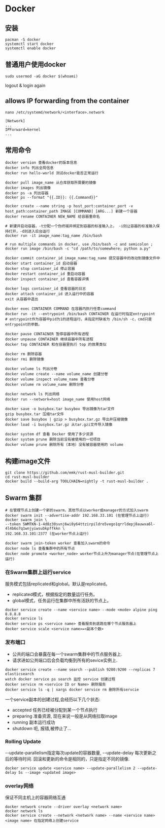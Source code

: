 # Docker

## 安装
```
pacman -S docker
systemctl start docker
systemctl enable docker
```

## 普通用户使用docker
```
sudo usermod -aG docker $(whoami)
```
logout & login again

## allows IP forwarding from the container
```
nano /etc/systemd/network/<interface>.network
```
```
[Network]
...
IPForward=kernel
...
```

## 常用命令
```
docker version 查看docker的版本信息
docker info 列出全局信息
docker run hello-world 测试docker能否正常运行

docker pull image_name 从仓库获取所需要的镜像
docker images 列出镜像
docker ps -a 列出容器
docker ps --format "{{.ID}}: {{.Command}}"

docker create --name string -p host_port:container_port -v host_path:container_path IMAGE [COMMAND] [ARG...] 新建一个容器
docker rename CONTAINER NEW_NAME 给容器重命名

# 新建并启动容器，-t分配一个伪终端并绑定到容器的标准输入上， -i则让容器的标准输入保持打开，-d则进入后台运行
docker run -it image_name:tag_name /bin/bash

# run multiple commands in docker, use /bin/bash -c and semicolon ;
docker run image /bin/bash -c "cd /path/to/somewhere; python a.py"

docker commit container_id image_name:tag_name 提交容器中的改动到镜像文件中
docker start container_id 启动容器
docker stop container_id 停止容器
docker restart container_id 重启动容器
docker inspect container_id 查看容器详情

docker logs container_id 查看容器的日志
docker attach container_id 进入运行中的容器
exit 从容器中退出

docker exec CONTAINER COMMAND 在容器内执行任意command
docker run -it --entrypoint /bin/bash CONTAINER 在运行时指定entrypoint
# entrypoint作为容器中pid为1的进程运行，未指定时缺省为 /bin/sh -c，cmd只是entrypoint的参数。

docker pause CONTAINER 暂停容器中所有进程
docker unpause CONTAINER 继续容器中所有进程
docker top CONTAINER 和在容器里执行 top 的效果类似

docker rm 删除容器
docker rmi 删除镜像

docker volume ls 列出分卷
docker volume create --name volume_name 创建分卷
docker volume inspect volume_name 查看分卷
docker volume rm volume_name 删除分卷

docker network ls 列出网络
docker run --network=host image_name 使用host网络

docker save -o busybox.tar busybox 导出镜像为tar文件
gzip busybox.tar 压缩tar文件
docker save busybox | gzip > busybox.tar.gz 导出并压缩镜像
docker load -i busybox.tar.gz 从tar.gzi文件导入镜像

docker system df 查看 Docker 使用了多少资源
docker system prune 删除当前没有被使用的一切项目
docker volume prune 删除所有（本地）没有被容器使用的 volume
```

## 构建image文件
```
git clone https://github.com/emk/rust-musl-builder.git
cd rust-musl-builder
docker build --build-arg TOOLCHAIN=nightly -t rust-musl-builder .
```

## Swarm 集群
```
# 在管理节点上创建一个新的swarm，其他节点以worker或manager的方式加入swarm
docker swarm init --advertise-addr 192.168.33.101 (在管理节点上运行)
docker swarm join \
--token SWMTKN-1-4d8z30svnj6wi8y64ttzirpildro5vego1qrrldepj8auwxa6l-4l4b6o7q1wnjyiwsubkpffkkn \
192.168.33.101:2377 (在worker节点上运行)

docker swarm join-token worker 查看加入swarm的命令
docker node ls 查看集群中的所有节点
docker node promote <worker_node> worker节点上升为manager节点(在管理节点上运行)
```

### 在Swarm集群上运行service
服务模式包括replicated和global。默认是replicated。
- replicated模式，根据指定的数量运行任务。
- global模式，任务运行在集群中所有活跃的节点上。
```
docker service create --name <service name> --mode <mode> alpine ping 8.8.8.8
docker service ls
docker service ps <service name> 查看服务到底跑在哪个节点服务器上
docker service scale <service name>=<副本个数>
```

### 发布端口
- 公共的端口会暴露在每一个swarm集群中的节点服务器上.
- 请求进如公共端口后会负载均衡到所有的sevice实例上.
```
docker service create --name search --publish 9200:9200 --replicas 7 elasticsearch
watch docker service ps search 监控 service 创建过程
docker service rm <service ID or Name> 删除服务
docker service ls -q | xargs docker service rm 删除所有servcie
```
一个service副本的创建过程,会经历以下几个状态:
* accepted 任务已经被分配到某一个节点执行
* preparing 准备资源, 现在来说一般是从网络拉取image
* running 副本运行成功
* shutdown 呃, 报错,被停止了…

### Rolling Update
--update-parallelism指定每次update的容器数量, --update-delay 每次更新之后的等待时间.
回滚和更新的命令是相同的，只是指定不同的镜像.
```
docker service update <service name> --update-parallelism 2 --update-delay 5s --image <updated image>
```

### overlay网络
保证不同主机上的容器网络互通
```
docker network create --driver overlay <network name>
docker network ls
docker service create --network <network name> --name <service name> <image name> 在指定网络上创建service
```
